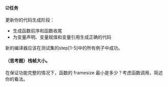 #### ☑任务

更新你的代码生成阶段：

- 生成函数前序和函数收尾
- 为变量声明、变量赋值和变量引用生成正确的代码

新的编译器应该在测试集的step[1-5]中的所有例子中成功。

#### （思考题）栈帧大小。

在保证功能完整的情况下，函数的 framesize 最小是多少？考虑函数调用，简述你的看法。